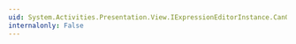 ```yaml
---
uid: System.Activities.Presentation.View.IExpressionEditorInstance.CanQuickInfo
internalonly: False
---
```

